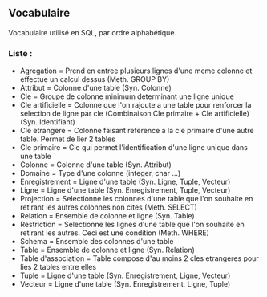 ## Vocabulaire

Vocabulaire utilisé en SQL, par ordre alphabétique.

### Liste :

* Agregation = Prend en entree plusieurs lignes d'une meme colonne et effectue un calcul dessus (Meth. GROUP BY)
* Attribut = Colonne d'une table (Syn. Colonne)
* Cle = Groupe de colonne minimum determinant une ligne unique
* Cle artificielle = Colonne que l'on rajoute a une table pour renforcer la selection de ligne par cle (Combinaison Cle primaire + Cle artificielle) (Syn. Identifiant)
* Cle etrangere = Colonne faisant reference a la cle primaire d'une autre table. Permet de lier 2 tables
* Cle primaire = Cle qui permet l'identification d'une ligne unique dans une table
* Colonne = Colonne d'une table (Syn. Attribut)
* Domaine = Type d'une colonne (integer, char ...)
* Enregistrement = Ligne d'une table (Syn. Ligne, Tuple, Vecteur)
* Ligne = Ligne d'une table (Syn. Enregistrement, Tuple, Vecteur)
* Projection = Selectionne les colonnes d'une table que l'on souhaite en retirant les autres colonnes non cites (Meth. SELECT)
* Relation = Ensemble de colonne et ligne (Syn. Table)
* Restriction = Selectionne les lignes d'une table que l'on souhaite en retirant les autres. Ceci est une condition (Meth. WHERE)
* Schema = Ensemble des colonnes d'une table
* Table = Ensemble de colonne et ligne (Syn. Relation)
* Table d'association = Table compose d'au moins 2 cles etrangeres pour lies 2 tables entre elles
* Tuple = Ligne d'une table (Syn. Enregistrement, Ligne, Vecteur)
* Vecteur = Ligne d'une table (Syn. Enregistrement, Ligne, Tuple)
